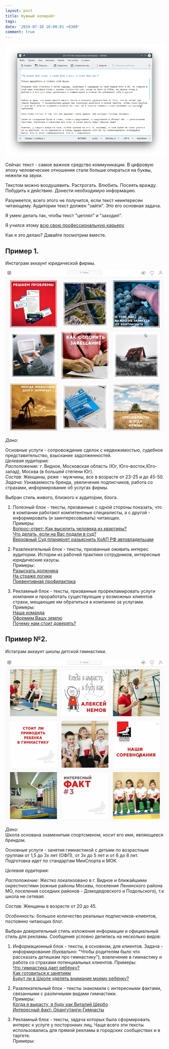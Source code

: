 ```yaml
---
layout: post
title: Нужный копирайт
tags: 
date: '2019-07-10 16:00:01 +0300'
comment: true
---
```

![Сладкий текст]( /image/sladkiy.png)

Сейчас текст - самое важное средство коммуникации. В цифровую эпоху человеческие отношения стали больше опираться на буквы, нежели на звуки.  

Текстом можно воодушевить. Растрогать. Влюбить. Посеять вражду. Побудить к действию. Донести необходимую информацию.  

Разумеется, всего этого не получится, если текст неинтересен читающему. Аудитории текст должен "зайти". Это его основная задача.  

Я умею делать так, чтобы текст "цеплял" и "заходил".    

Я учился этому [всю свою профессиональную карьеру](/about)  

Как я это делаю? Давайте посмотрим вместе.



## Пример 1. ##


Инстаграм аккаунт юридической фирмы.   


![Юрцентр]( /image/lawcenter.png)  


*Дано:*


Основные услуги - сопровождение сделок с недвижимостью, судебное представительство, взыскание задолженностей.  
*Целевая аудитория:*   
*Расположение:* г. Видное, Московская область (Юг, Юго-восток,Юго-запад), Москва (в большей степени Юг).  
*Состав:* Женщины, реже - мужчины, все в возрасте от 23-25 и до 45-50.   
*Задача:*
Узнаваемость бренда, увеличение подписчиков, работа со страхами, информирование об услугах фирмы.  

Выбран стиль живого, близкого к аудитории, блога. 
1. Полезный блок - тексты, призванные с одной стороны показать, что в компании работают компетентные специалисты, а с другой - информировать (и заинтересовывать) читающих.  
Примеры:   
[Вопрос-ответ: Как выселить человека из квартиры?](/sample/viselit)  
[Что делать, если на Вас подали в суд?](/sample/suditsa)  
[Верховный Суд планирует разьяснить КоАП РФ автовладельцам](/sample/pdd)  


2. Развлекательный блок - тексты, призванные оживить интерес аудитории. Истории из рабочей практики сотрудников, интересные юридические казусы.  
Примеры:  
[Разыскать должника](/sample/dolg)  
[На страже логики](/sample/logika)  
[Превентивная профилактика](/sample/profilaktika)  

3. Рекламный блок - тексты, призванные прорекламировать услуги компании и проработать существующие у возможных клиентов страхи, мещающие им обратиться в компанию за услугами.  
Примеры:  
[Наша команда](/sample/komanda)  
[Оформим Вашу землю](/sample/zemla)  
[Почему нам стоит доверять?](/sample/doverie)  



## Пример №2. ##


Истаграм аккаунт школы детской гимнастики.


![Cпортшкола]( /image/sportshkola.png)

*Дано:*    
Школа основана знаменитым спортсменом, носит его имя, являющееся брендом.  

Основные услуги - занятия гимнастикой с детьми по возрастным группам от 1,5 до 3х лет (ОФП), от 3х до 5 лет и от 6 до 8 лет. Подготовка идет по стандартам МинСпорта и МОК.   

*Целевая аудитория:*   

*Расположение:* Жестко локализовано в г. Видное и ближайшими окрестностями (южные районы Москвы, поселения Ленинского района МО, поселения соседних районов - Домодедовского и Подольского), т.к школа не сетевая.  

*Состав:* Женщины в возрасте от 20 до 45.  

*Особенность:* большое количество реальных подписчиков-клиентов, постоянно читающих блог.  


Выбран доверительный стиль изложения информации и официальный стиль для рекламы. Сообщения условно делились на несколько видов:
1. Информационный блок - тексты, в основном, для клиентов. Задача - информирование (буквально: "Чтобы родителям было что рассказать детишкам про гимнастику"), вовлечение в гимнастику и работа со страхами потенциальных клиентов. 
Примеры:  
[Что гимнастика дает ребёнку?](/sample/daet)  
[Как готовиться к занятиям](/sample/gotov)  
[Будут ли в Школе уделять внимание моему ребенку?](/sample/budut)  

2. Развлекательный блок - тексты знакомили с интересными фактами, связанными с различными видами гимнастики.  
Примеры:  
[Когда я вырасту, я буду как Виталий Щербо](/sample/sherbo)  
[Интересный факт: Орангутанги-Гимнасты](/sample/fact)  


3. Рекламный блок - тексты, задача которых была сформировать интерес к услуге у посторонних лиц. Чаще всего эти тексты использовались для прямой рекламы в городских сообществах и в таргете.  
Примеры:  





